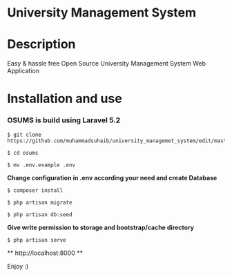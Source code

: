 University Management System
==========================================

# Description
  Easy & hassle free Open Source University Management System Web Application

# Installation and use
### OSUMS is build using Laravel 5.2
```
$ git clone https://github.com/muhammadsuhaib/university_managemet_system/edit/master/readme.md
```
```
$ cd osums
```
```
$ mv .env.example .env
```
**Change configuration in .env according your need and create Database**
```
$ composer install
```
```
$ php artisan migrate
```
```
$ php artisan db:seed
```

**Give write permission to storage and bootstrap/cache directory**

```
$ php artisan serve
```
**  http://localhost:8000 **

Enjoy :)
